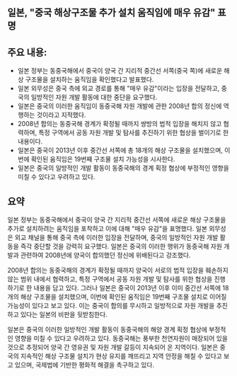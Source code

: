 ## 일본, "중국 해상구조물 추가 설치 움직임에 매우 유감" 표명

## 주요 내용:
*   일본 정부는 동중국해에서 중국이 양국 간 지리적 중간선 서쪽(중국 쪽)에 새로운 해상 구조물을 설치하는 움직임을 확인했다고 발표했다.
*   일본 외무성은 중국 측에 외교 경로를 통해 "매우 유감"이라는 입장을 전달하고, 중국의 일방적인 자원 개발 활동에 대한 중단을 요구했다.
*   일본은 중국의 이러한 움직임이 동중국해 자원 개발에 관한 2008년 합의 정신에 역행하는 것이라고 지적했다.
*   2008년 합의는 동중국해 경계가 확정될 때까지 쌍방의 법적 입장을 해치지 않고 협력하며, 특정 구역에서 공동 자원 개발 및 탐사를 추진하기 위한 협상을 벌이기로 한 내용이다.
*   일본은 중국이 2013년 이후 중간선 서쪽에 총 18개의 해상 구조물을 설치했으며, 이번에 확인된 움직임은 19번째 구조물 설치 가능성을 시사한다.
*   일본은 중국의 일방적인 개발 활동이 동중국해의 경계 획정 협상에 부정적인 영향을 미칠 수 있다고 우려하고 있다.

## 요약

일본 정부는 동중국해에서 중국이 양국 간 지리적 중간선 서쪽에 새로운 해상 구조물을 추가로 설치하려는 움직임을 포착하고 이에 대해 "매우 유감"을 표명했다. 일본 외무성은 외교 채널을 통해 중국 측에 이러한 입장을 전달하며, 중국의 일방적인 자원 개발 활동을 즉각 중단할 것을 강력히 요구했다. 일본은 중국의 이러한 행위가 동중국해 자원 개발과 관련하여 2008년에 양국이 합의했던 정신에 위배된다고 강조했다.

2008년 합의는 동중국해의 경계가 확정될 때까지 양국이 서로의 법적 입장을 훼손하지 않는 범위 내에서 협력하고, 특정 구역에서 공동 자원 개발 및 탐사를 위한 협상을 진행하기로 한 내용을 담고 있다. 그러나 일본은 중국이 2013년 이후 이미 중간선 서쪽에 18개의 해상 구조물을 설치했으며, 이번에 확인된 움직임은 19번째 구조물 설치로 이어질 가능성이 있다고 보고 있다. 이는 중국이 합의를 무시하고 일방적으로 자원 개발을 추진하고 있다는 일본의 비판을 뒷받침한다.

일본은 중국의 이러한 일방적인 개발 활동이 동중국해의 해양 경계 획정 협상에 부정적인 영향을 미칠 수 있다고 우려하고 있다. 동중국해는 풍부한 천연자원이 매장되어 있을 것으로 추정되어 양국 간 영유권 및 자원 개발 갈등이 지속되어 온 지역이다. 일본은 중국의 지속적인 해상 구조물 설치가 현상 유지를 깨뜨리고 지역 안정을 해칠 수 있다고 보고 있으며, 국제법에 기반한 평화적 해결을 촉구하고 있다.